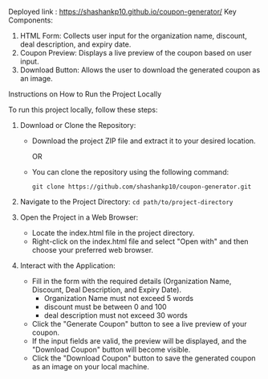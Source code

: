 Deployed link : https://shashankp10.github.io/coupon-generator/
Key Components:
  1. HTML Form: Collects user input for the organization name, discount, deal description, and expiry date.
  2. Coupon Preview: Displays a live preview of the coupon based on user input.
  3. Download Button: Allows the user to download the generated coupon as an image.

Instructions on How to Run the Project Locally

To run this project locally, follow these steps:

1. Download or Clone the Repository:

    - Download the project ZIP file and extract it to your desired location.

        OR
    - You can clone the repository using the following command:

       `git clone https://github.com/shashankp10/coupon-generator.git`
2. Navigate to the Project Directory: `cd path/to/project-directory`

3. Open the Project in a Web Browser:

    - Locate the index.html file in the project directory.
    - Right-click on the index.html file and select "Open with" and then choose your preferred web browser.

4. Interact with the Application:

    - Fill in the form with the required details (Organization Name, Discount, Deal Description, and Expiry Date).
        - Organization Name must not exceed 5 words
        - discount must be between 0 and 100
        - deal description must not exceed 30 words
    - Click the "Generate Coupon" button to see a live preview of your coupon.
    - If the input fields are valid, the preview will be displayed, and the "Download Coupon" button will become visible.
    - Click the "Download Coupon" button to save the generated coupon as an image on your local machine.
